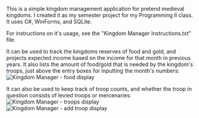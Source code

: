 This is a simple kingdom management application for pretend medieval kingdoms. I created it as my semester project for my Programming II class. It uses C#, WinForms, and SQLite.

For instructions on it's usage, see the "Kingdom Manager Instructions.txt" file.

It can be used to track the kingdoms reserves of food and gold, and projects expected income based on the income for that month in previous years. It also lists the amount of food/gold that is needed by the kingdom's troops, just above the entry boxes for inputting the month's numbers:
![Kingdom Manager - food display](https://user-images.githubusercontent.com/83547705/116820530-4e4cac80-ab3b-11eb-9e4c-12e2e6277c0a.png)

It can also be used to keep track of troop counts, and whether the troop in question consists of levied troops or mercenaries:
![Kingdom Manager - troops display](https://user-images.githubusercontent.com/83547705/116820577-7a682d80-ab3b-11eb-992d-8382f7b72f4f.png)
![Kingdom Manager - add troop display](https://user-images.githubusercontent.com/83547705/116820713-f82c3900-ab3b-11eb-9287-f5223452de8a.png)

